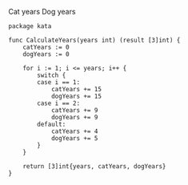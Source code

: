 Cat years Dog years

    package kata
    
    func CalculateYears(years int) (result [3]int) {
        catYears := 0
        dogYears := 0
    
        for i := 1; i <= years; i++ {
            switch {
            case i == 1:
                catYears += 15
                dogYears += 15
            case i == 2:
                catYears += 9
                dogYears += 9
            default:
                catYears += 4
                dogYears += 5
            }
        }
    
        return [3]int{years, catYears, dogYears}
    }
